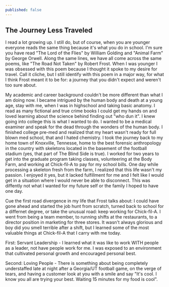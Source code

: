 ```yaml
---
published: false
---
```

## The Journey Less Traveled

I read a lot growing up. I still do, but of course, when you are younger everyone reads the same thing because it's what you do in school. I'm sure you have read "The Lord of the Flies" by William Golding and "Animal Farm" by George Orwell. Along the same lines, we have all come across the same poems, like "The Road Not Taken" by Robert Frost. When I was younger I was obsessed with this poem because I thought it spoke to my desire for travel. Call it cliche, but I still identify with this poem in a major way, for what I think Frost meant it to be for: a journey that you didn't expect and weren't too sure about. 

My academic and career background couldn't be more different than what I am doing now. I became intrigued by the human body and death at a young age, stay with me, when I was in highschool and taking basic anatomy. I read as many fictional and true crime books I could get my hands on and loved learning about the science behind finding out "who dun it". I knew going into college this is what I wanted to do. I wanted to be a medical examiner and speak for the dead through the wonders of the human body. I finished college pre-med and realized that my heart wasn't ready for full blown med school, that and I hated chemistry. I took the journey back to my home town of Knoxville, Tennesse, home to the best forensic anthropology in the country with skeletons located in the basement of the football stadium (yes, that part of The Blind Side is true). I worked for two years to get into the graduate program taking classes, volunteering at the Body Farm, and working at Chick-fil-A to pay for my school bills. One day while processing a skeleton fresh from the farm, I realized that this life wasn't my passion. I enjoyed it yes, but it lacked fulfillment for me and I felt like I would get in a situation where I would never be able to disconnect. This was diffently not what I wanted for my future self or the family I hoped to have one day. 

Cue the first road divergence in my life that Frost talks about: I could have gone ahead and started the job hunt from scratch, turned back to school for a differnet degree, or take the unusual road: keep working for Chick-fil-A. I went from being a team member, to running shifts at the restaurants, to a director position in marketing for three stores.  It wasn't always glorious and boy did you smell terrible after a shift, but I learned some of the most valuable things at Chick-fil-A that I carry with me today.   

First: Servant Leadership - I learned what it was like to work WITH people as a leader, not have people work for me. I was exposed to an environment that cultivated personal growth and encouraged personal best. 

Second: Loving People - There is something about being completely understaffed late at night after a Georgia/UT football game, on the verge of tears, and having a customer look at you with a smile and say "It's cool. I know you all are trying your best. Waiting 15 minutes for my food is cool". 